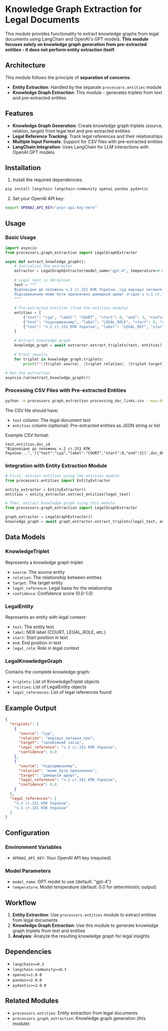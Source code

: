 # Knowledge Graph Extraction for Legal Documents

This module provides functionality to extract knowledge graphs from legal documents using LangChain and OpenAI's GPT models. **This module focuses solely on knowledge graph generation from pre-extracted entities - it does not perform entity extraction itself.**

## Architecture

This module follows the principle of **separation of concerns**:
- **Entity Extraction**: Handled by the separate `processors.entities` module
- **Knowledge Graph Extraction**: This module - generates triplets from text and pre-extracted entities

## Features

- **Knowledge Graph Generation**: Create knowledge graph triplets (source, relation, target) from legal text and pre-extracted entities
- **Legal Reference Tracking**: Track legal references and their relationships
- **Multiple Input Formats**: Support for CSV files with pre-extracted entities
- **LangChain Integration**: Uses LangChain for LLM interactions with OpenAI GPT models

## Installation

1. Install the required dependencies:
```bash
pip install langchain langchain-community openai pandas pydantic
```

2. Set your OpenAI API key:
```bash
export OPENAI_API_KEY="your-api-key-here"
```

## Usage

### Basic Usage

```python
import asyncio
from processors.graph_extraction import LegalGraphExtractor

async def extract_knowledge_graph():
    # Initialize the extractor
    extractor = LegalGraphExtractor(model_name="gpt-4", temperature=0.0)
    
    # Legal text in Ukrainian
    text = """
    Відповідно до положень ч.2 ст.331 КПК України, суд вирішує питання про запобіжний захід. 
    Підозрюваному може бути призначено домашній арешт згідно з ч.1 ст.181 КПК України.
    """
    
    # Pre-extracted entities (from the entities module)
    entities = [
        {"text": "суд", "label": "COURT", "start": 0, "end": 3, "confidence": 0.9},
        {"text": "підозрюваному", "label": "LEGAL_ROLE", "start": 0, "end": 12, "confidence": 0.8},
        {"text": "ч.2 ст.331 КПК України", "label": "LEGAL_REF", "start": 0, "end": 20, "confidence": 0.9},
    ]
    
    # Extract knowledge graph
    knowledge_graph = await extractor.extract_triplets(text, entities)
    
    # Print results
    for triplet in knowledge_graph.triplets:
        print(f"({triplet.source}, {triplet.relation}, {triplet.target})")

# Run the extraction
asyncio.run(extract_knowledge_graph())
```

### Processing CSV Files with Pre-extracted Entities

```bash
python -m processors.graph_extraction processing_doc_links.csv --max-docs 10 --output results.json
```

The CSV file should have:
- `text` column: The legal document text
- `entities` column (optional): Pre-extracted entities as JSON string or list

Example CSV format:
```csv
text,entities,doc_id
"Відповідно до положень ч.2 ст.331 КПК України...",'[{"text":"суд","label":"COURT","start":0,"end":3}]',doc_001
```

### Integration with Entity Extraction Module

```python
# First, extract entities using the entities module
from processors.entities import EntityExtractor

entity_extractor = EntityExtractor()
entities = entity_extractor.extract_entities(legal_text)

# Then, extract knowledge graph using this module
from processors.graph_extraction import LegalGraphExtractor

graph_extractor = LegalGraphExtractor()
knowledge_graph = await graph_extractor.extract_triplets(legal_text, entities)
```

## Data Models

### KnowledgeTriplet
Represents a knowledge graph triplet:
- `source`: The source entity
- `relation`: The relationship between entities
- `target`: The target entity
- `legal_reference`: Legal basis for the relationship
- `confidence`: Confidence score (0.0-1.0)

### LegalEntity
Represents an entity with legal context:
- `text`: The entity text
- `label`: NER label (COURT, LEGAL_ROLE, etc.)
- `start`: Start position in text
- `end`: End position in text
- `legal_role`: Role in legal context

### LegalKnowledgeGraph
Contains the complete knowledge graph:
- `triplets`: List of KnowledgeTriplet objects
- `entities`: List of LegalEntity objects
- `legal_references`: List of legal references found

## Example Output

```json
{
  "triplets": [
    {
      "source": "суд",
      "relation": "вирішує_питання_про",
      "target": "запобіжний захід",
      "legal_reference": "ч.2 ст.331 КПК України",
      "confidence": 0.9
    },
    {
      "source": "підозрюваному",
      "relation": "може_бути_призначено",
      "target": "домашній арешт",
      "legal_reference": "ч.1 ст.181 КПК України",
      "confidence": 0.8
    }
  ],
  "legal_references": [
    "ч.2 ст.331 КПК України",
    "ч.1 ст.181 КПК України"
  ]
}
```

## Configuration

### Environment Variables
- `OPENAI_API_KEY`: Your OpenAI API key (required)

### Model Parameters
- `model_name`: GPT model to use (default: "gpt-4")
- `temperature`: Model temperature (default: 0.0 for deterministic output)

## Workflow

1. **Entity Extraction**: Use `processors.entities` module to extract entities from legal documents
2. **Knowledge Graph Extraction**: Use this module to generate knowledge graph triplets from text and entities
3. **Analysis**: Analyze the resulting knowledge graph for legal insights

## Dependencies

- `langchain>=0.3`
- `langchain-community>=0.3`
- `openai>=1.0.0`
- `pandas>=2.0.0`
- `pydantic>=2.0.0`

## Related Modules

- `processors.entities`: Entity extraction from legal documents
- `processors.graph_extraction`: Knowledge graph generation (this module) 